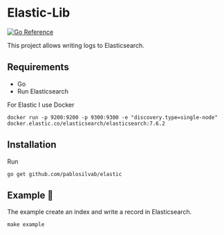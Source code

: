 # Elastic-Lib

[![Go Reference](https://pkg.go.dev/badge/golang.org/x/example.svg)](https://pkg.go.dev/github.com/pablosilvab/elastic)

This project allows writing logs to Elasticsearch.

## Requirements

* Go
* Run Elasticsearch

For Elastic I use Docker
```
docker run -p 9200:9200 -p 9300:9300 -e "discovery.type=single-node" docker.elastic.co/elasticsearch/elasticsearch:7.6.2
```

## Installation

Run 
```
go get github.com/pablosilvab/elastic
```

## Example 🚀

The example create an index and write a record in Elasticsearch.
```
make example
```
